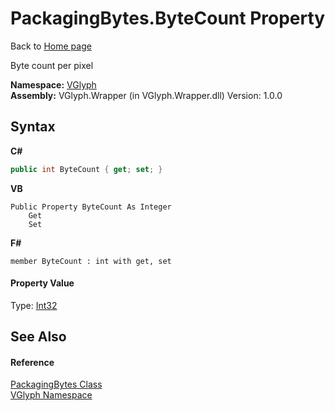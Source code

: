 # PackagingBytes.ByteCount Property 
Back to <a href="Home.md">Home page</a> 

Byte count per pixel

**Namespace:**&nbsp;<a href="N_VGlyph.md">VGlyph</a><br />**Assembly:**&nbsp;VGlyph.Wrapper (in VGlyph.Wrapper.dll) Version: 1.0.0

## Syntax

**C#**<br />
``` C#
public int ByteCount { get; set; }
```

**VB**<br />
``` VB
Public Property ByteCount As Integer
	Get
	Set
```

**F#**<br />
``` F#
member ByteCount : int with get, set

```


#### Property Value
Type: <a href="http://msdn2.microsoft.com/en-us/library/td2s409d" target="_blank">Int32</a>

## See Also


#### Reference
<a href="T_VGlyph_PackagingBytes.md">PackagingBytes Class</a><br /><a href="N_VGlyph.md">VGlyph Namespace</a><br />